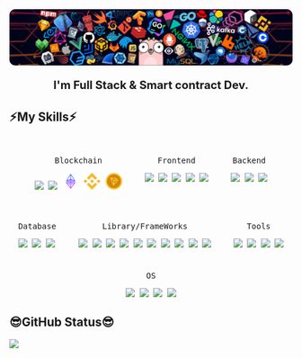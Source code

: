 
<!--
**blaze00193/blaze00193** is a ✨ _special_ ✨ repository because its `README.md` (this file) appears on your GitHub profile.

Here are some ideas to get you started:

- 🔭 I’m currently working on ...
- 🌱 I’m currently learning ...
- 👯 I’m looking to collaborate on ...
- 🤔 I’m looking for help with ...
- 💬 Ask me about ...
- 📫 How to reach me: ...
- 😄 Pronouns: ...
- ⚡ Fun fact: ...
-->

<img style="border-radius: 10px;" src="./header_1.png" alt="Blockchain Background" />

<p align="center" style="font-size: 20px; font-weight: bold; margin-top: 20px;"> I'm Full Stack & Smart contract Dev. </p>

## ⚡My Skills⚡

<div style="display: flex; flex-wrap: wrap; gap: 10px; justify-content: center; margin: 20px 0;">
  <kbd style="padding: 15px;">
    <p style="text-align: center;">Blockchain</p>
    <img width="30px" src="https://cdn.jsdelivr.net/gh/devicons/devicon@latest/icons/solidity/solidity-original.svg" />
    <img width="30px" src="https://cdn.jsdelivr.net/gh/devicons/devicon@latest/icons/rust/rust-original.svg" />
    <img width="30px" src="./svg/ethereum.svg" />
    <img width="30px" src="./svg/binance-logo.svg" />
    <img width="30px" src="./svg/tron.svg" />
  </kbd>
  <kbd style="padding: 15px;">
    <p style="text-align: center;">Frontend</p>
    <img width="30px" src="https://cdn.jsdelivr.net/gh/devicons/devicon/icons/html5/html5-original.svg" /> 
    <img width="30px" src="https://cdn.jsdelivr.net/gh/devicons/devicon/icons/css3/css3-plain.svg" /> 
    <img width="30px" src="https://cdn.jsdelivr.net/gh/devicons/devicon/icons/sass/sass-original.svg" /> 
    <img width="30px" src="https://cdn.jsdelivr.net/gh/devicons/devicon/icons/javascript/javascript-original.svg" />
    <img width="30px" src="https://cdn.jsdelivr.net/gh/devicons/devicon/icons/typescript/typescript-original.svg" />
  </kbd>
  <kbd style="padding: 15px;">
    <p style="text-align: center;">Backend</p>
    <img width="30px" src="https://cdn.jsdelivr.net/gh/devicons/devicon@latest/icons/php/php-original.svg" />
    <img width="30px" src="https://cdn.jsdelivr.net/gh/devicons/devicon@latest/icons/nodejs/nodejs-original.svg" />
    <img width="30px" src="https://cdn.jsdelivr.net/gh/devicons/devicon@latest/icons/python/python-original.svg" />
  </kbd>
  <kbd style="padding: 15px;">
    <p style="text-align: center;">Database</p>
    <img width="30px" src="https://cdn.jsdelivr.net/gh/devicons/devicon@latest/icons/mysql/mysql-original.svg" />
    <img width="30px" src="https://cdn.jsdelivr.net/gh/devicons/devicon@latest/icons/postgresql/postgresql-original.svg" />
    <img width="30px" src="https://cdn.jsdelivr.net/gh/devicons/devicon@latest/icons/mongodb/mongodb-original.svg" />
  </kbd>
  <kbd style="padding: 15px;">
    <p style="text-align: center;">Library/FrameWorks</p>
    <img width="30px" src="https://cdn.jsdelivr.net/gh/devicons/devicon@latest/icons/react/react-original.svg" />
    <img width="30px" src="https://cdn.jsdelivr.net/gh/devicons/devicon/icons/vuejs/vuejs-original.svg" />
    <img width="30px" src="https://cdn.jsdelivr.net/gh/devicons/devicon@latest/icons/nextjs/nextjs-original.svg" />
    <img width="30px" src="https://cdn.jsdelivr.net/gh/devicons/devicon@latest/icons/nuxtjs/nuxtjs-original.svg" />
    <img width="30px" src="https://cdn.jsdelivr.net/gh/devicons/devicon@latest/icons/laravel/laravel-original.svg" />
    <img width="30px" src="https://cdn.jsdelivr.net/gh/devicons/devicon@latest/icons/django/django-plain.svg" />
    <img width="30px" src="https://cdn.jsdelivr.net/gh/devicons/devicon@latest/icons/fastapi/fastapi-original.svg" />
    <img width="30px" src="https://cdn.jsdelivr.net/gh/devicons/devicon@latest/icons/supabase/supabase-original.svg" />
    <img width="30px" src="https://cdn.jsdelivr.net/gh/devicons/devicon@latest/icons/tailwindcss/tailwindcss-original-wordmark.svg" />
    <img width="30px" src="https://cdn.jsdelivr.net/gh/devicons/devicon@latest/icons/materialui/materialui-original.svg" />
  </kbd>
  <kbd style="padding: 15px;">
    <p style="text-align: center;">Tools</p>
    <img width="30px" src="https://cdn.jsdelivr.net/gh/devicons/devicon/icons/vscode/vscode-original.svg" />
    <img width="30px" src="https://cdn.jsdelivr.net/gh/devicons/devicon@latest/icons/git/git-original.svg" />
    <img width="30px" src="https://cdn.jsdelivr.net/gh/devicons/devicon@latest/icons/github/github-original.svg" />
    <img width="30px" src="https://cdn.jsdelivr.net/gh/devicons/devicon@latest/icons/amazonwebservices/amazonwebservices-plain-wordmark.svg" />
  </kbd>
  <kbd>
    <p style="text-align: center;">OS</p>
    <img width="30px" src="https://cdn.jsdelivr.net/gh/devicons/devicon/icons/linux/linux-original.svg" />
    <img width="30px" src="https://cdn.jsdelivr.net/gh/devicons/devicon/icons/android/android-original.svg" />
    <img width="30px" src="https://cdn.jsdelivr.net/gh/devicons/devicon@latest/icons/windows11/windows11-original-wordmark.svg" />
    <img width="30px" src="https://cdn.jsdelivr.net/gh/devicons/devicon@latest/icons/docker/docker-original.svg" />
  </kbd>
</div>

<!-- <img width="100%" src="https://user-images.githubusercontent.com/73097560/115834477-dbab4500-a447-11eb-908a-139a6edaec5c.gif"> -->
## 😎GitHub Status😎

<div id='profile-them'>
  <img width="50%" id='github-status' src='https://github-readme-stats.vercel.app/api/top-langs/?username=blaze00193&layout=compact' />
</div>
